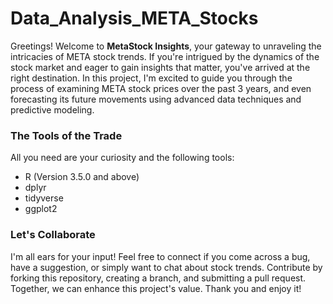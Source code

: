 # Data_Analysis_META_Stocks

Greetings! Welcome to **MetaStock Insights**, your gateway to unraveling the intricacies of META stock trends. If you're intrigued by the dynamics of the stock market and eager to gain insights that matter, you've arrived at the right destination. In this project, I'm excited to guide you through the process of examining META stock prices over the past 3 years, and even forecasting its future movements using advanced data techniques and predictive modeling.

### The Tools of the Trade

All you need are your curiosity and the following tools:

- R (Version 3.5.0 and above)
- dplyr
- tidyverse
- ggplot2

### Let's Collaborate

I'm all ears for your input! Feel free to connect if you come across a bug, have a suggestion, or simply want to chat about stock trends. Contribute by forking this repository, creating a branch, and submitting a pull request. Together, we can enhance this project's value.
Thank you and enjoy it!
